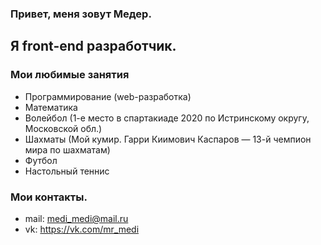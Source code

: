 ### Привет, меня зовут Медер.
## Я front-end разработчик.

### Мои любимые занятия 
* Программирование (web-разработка)
* Математика
* Волейбол (1-е место в спартакиаде 2020 по Истринскому округу, Московской обл.)
* Шахматы (Мой кумир. Гарри Киимович Каспаров — 13-й чемпион мира по шахматам)
* Футбол
* Настольный теннис

### Мои контакты.

* mail: medi_medi@mail.ru
* vk: https://vk.com/mr_medi
